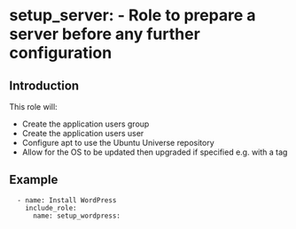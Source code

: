# setup_server: - Role to prepare a server before any further configuration

## Introduction

This role will:
 - Create the application users group
 - Create the application users user
 - Configure apt to use the Ubuntu Universe repository
 - Allow for the OS to be updated then upgraded if specified e.g. with a tag

## Example

```
  - name: Install WordPress
    include_role:
      name: setup_wordpress:

```
